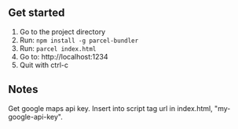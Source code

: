 ## Get started
1. Go to the project directory
2. Run: `npm install -g parcel-bundler`
3. Run: `parcel index.html`
4. Go to: http://localhost:1234
5. Quit with ctrl-c

## Notes
Get google maps api key. Insert into script tag url in index.html, "my-google-api-key".
